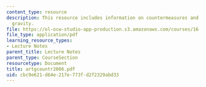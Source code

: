 ```yaml
---
content_type: resource
description: This resource includes information on countermeasures and artificial
  gravity.
file: https://ol-ocw-studio-app-production.s3.amazonaws.com/courses/16-423j-aerospace-biomedical-and-life-support-engineering-spring-2006/cbc9e621d64e217e773fd2f2329abd33_artgcountr2006.pdf
file_type: application/pdf
learning_resource_types:
- Lecture Notes
parent_title: Lecture Notes
parent_type: CourseSection
resourcetype: Document
title: artgcountr2006.pdf
uid: cbc9e621-d64e-217e-773f-d2f2329abd33
---
```

